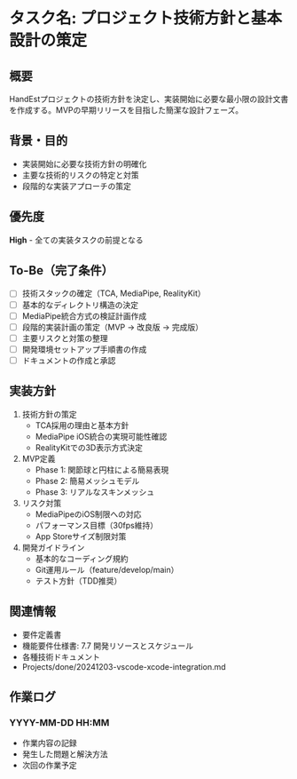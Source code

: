 # タスク名: プロジェクト技術方針と基本設計の策定

## 概要
HandEstプロジェクトの技術方針を決定し、実装開始に必要な最小限の設計文書を作成する。MVPの早期リリースを目指した簡潔な設計フェーズ。

## 背景・目的
- 実装開始に必要な技術方針の明確化
- 主要な技術的リスクの特定と対策
- 段階的な実装アプローチの策定

## 優先度
**High** - 全ての実装タスクの前提となる

## To-Be（完了条件）
- [ ] 技術スタックの確定（TCA, MediaPipe, RealityKit）
- [ ] 基本的なディレクトリ構造の決定
- [ ] MediaPipe統合方式の検証計画作成
- [ ] 段階的実装計画の策定（MVP → 改良版 → 完成版）
- [ ] 主要リスクと対策の整理
- [ ] 開発環境セットアップ手順書の作成
- [ ] ドキュメントの作成と承認

## 実装方針
1. 技術方針の策定
   - TCA採用の理由と基本方針
   - MediaPipe iOS統合の実現可能性確認
   - RealityKitでの3D表示方式決定
2. MVP定義
   - Phase 1: 関節球と円柱による簡易表現
   - Phase 2: 簡易メッシュモデル
   - Phase 3: リアルなスキンメッシュ
3. リスク対策
   - MediaPipeのiOS制限への対応
   - パフォーマンス目標（30fps維持）
   - App Storeサイズ制限対策
4. 開発ガイドライン
   - 基本的なコーディング規約
   - Git運用ルール（feature/develop/main）
   - テスト方針（TDD推奨）

## 関連情報
- 要件定義書
- 機能要件仕様書: 7.7 開発リソースとスケジュール
- 各種技術ドキュメント
- Projects/done/20241203-vscode-xcode-integration.md

## 作業ログ
### YYYY-MM-DD HH:MM
- 作業内容の記録
- 発生した問題と解決方法
- 次回の作業予定